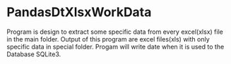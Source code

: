 # PandasDtXlsxWorkData
  Program is design to extract some specific data from every excel(xlsx) file in the main folder. 
Output of this program are excel files(xls) with only specific data in special folder. Progam will write date
when it is used to the Database SQLite3.
